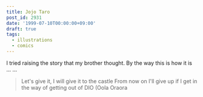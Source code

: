 ```yaml
---
title: Jojo Taro
post_id: 2931
date: '1999-07-10T00:00:00+09:00'
draft: true
tags:
  - illustrations
  - comics
---
```


I tried raising the story that my brother thought. By the way this is how it is ... ...

> Let's give it, I will give it to the castle From now on I'll give up if I get in the way of getting out of DIO (Oola Oraora
